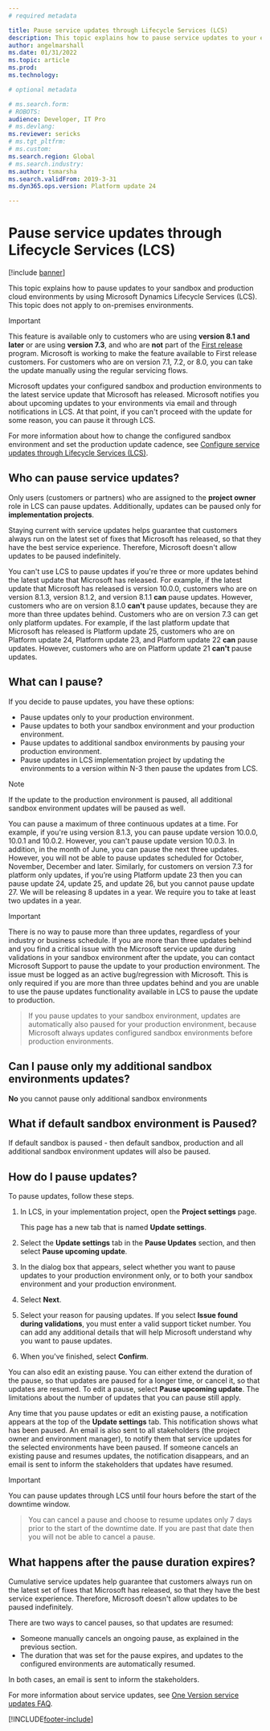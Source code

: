 ```yaml
---
# required metadata

title: Pause service updates through Lifecycle Services (LCS)
description: This topic explains how to pause service updates to your environments.
author: angelmarshall
ms.date: 01/31/2022
ms.topic: article
ms.prod: 
ms.technology: 

# optional metadata

# ms.search.form: 
# ROBOTS: 
audience: Developer, IT Pro
# ms.devlang: 
ms.reviewer: sericks
# ms.tgt_pltfrm: 
# ms.custom: 
ms.search.region: Global
# ms.search.industry: 
ms.author: tsmarsha
ms.search.validFrom: 2019-3-31 
ms.dyn365.ops.version: Platform update 24 

---
```


# Pause service updates through Lifecycle Services (LCS)

[!include [banner](../includes/banner.md)]

This topic explains how to pause updates to your sandbox and production cloud environments by using Microsoft Dynamics Lifecycle Services (LCS). This topic does not apply to on-premises environments.

> [!IMPORTANT]
> This feature is available only to customers who are using **version 8.1 and later** or are using **version 7.3**, and who are **not** part of the [First release](../../../fin-ops-core/fin-ops/get-started/public-preview-releases.md) program. Microsoft is working to make the feature available to First release customers. For customers who are on version 7.1, 7.2, or 8.0, you can take the update manually using the regular servicing flows.

Microsoft updates your configured sandbox and production environments to the latest service update that Microsoft has released. Microsoft notifies you about upcoming updates to your environments via email and through notifications in LCS. At that point, if you can't proceed with the update for some reason, you can pause it through LCS.

For more information about how to change the configured sandbox environment and set the production update cadence, see [Configure service updates through Lifecycle Services (LCS)](configure-service-updates.md).

## Who can pause service updates?

Only users (customers or partners) who are assigned to the **project owner** role in LCS can pause updates. Additionally, updates can be paused only for **implementation projects**.

Staying current with service updates helps guarantee that customers always run on the latest set of fixes that Microsoft has released, so that they have the best service experience. Therefore, Microsoft doesn't allow updates to be paused indefinitely.

You can't use LCS to pause updates if you're three or more updates behind the latest update that Microsoft has released. For example, if the latest update that Microsoft has released is version 10.0.0, customers who are on version 8.1.3, version 8.1.2, and version 8.1.1 **can** pause updates. However, customers who are on version 8.1.0 **can't** pause updates, because they are more than three updates behind. Customers who are on version 7.3 can get only platform updates. For example, if the last platform update that Microsoft has released is Platform update 25, customers who are on Platform update 24, Platform update 23, and Platform update 22 **can** pause updates. However, customers who are on Platform update 21 **can't** pause updates.

## What can I pause?

If you decide to pause updates, you have these options:

- Pause updates only to your production environment.
- Pause updates to both your sandbox environment and your production environment.
- Pause updates to additional sandbox environments by pausing your production environment.
- Pause updates in LCS implementation project by updating the environments to a version within N-3 then pause the updates from LCS. 

> [!NOTE]
> If the update to the production environment is paused, all additional sandbox environment updates will be paused as well.

You can pause a maximum of three continuous updates at a time. For example, if you're using version 8.1.3, you can pause update version 10.0.0, 10.0.1 and 10.0.2. However, you can't pause update version 10.0.3. In addition, in the month of June, you can pause the next three updates. However, you will not be able to pause updates scheduled for October, November, December and later. Similarly, for customers on version 7.3 for platform only updates, if you’re using Platform update 23 then you can pause update 24, update 25, and update 26, but you cannot pause update 27. We will be releasing 8 updates in a year. We require you to take at least two updates in a year.

> [!IMPORTANT]
>  There is no way to pause more than three updates, regardless of your industry or business schedule. If you are more than three updates behind and you find a critical issue with the Microsoft service update during validations in your sandbox environment after the update, you can contact Microsoft Support to pause the update to your production environment. The issue must be logged as an active bug/regression with Microsoft.  This is only required if you are more than three updates behind and you are unable to use the pause updates functionality available in LCS to pause the update to production.

> If you pause updates to your sandbox environment, updates are automatically also paused for your production environment, because Microsoft always updates configured sandbox environments before production environments.

## Can I pause only my additional sandbox environments updates?
 
**No** you cannot pause only additional sandbox environments  

## What if default sandbox environment is Paused? 

If default sandbox is paused - then default sandbox, production and all additional sandbox environment updates will also be paused. 

## How do I pause updates?

To pause updates, follow these steps.

1. In LCS, in your implementation project, open the **Project settings** page.

    This page has a new tab that is named **Update settings**.

2. Select the **Update settings** tab in the **Pause Updates** section, and then select **Pause upcoming update**.
3. In the dialog box that appears, select whether you want to pause updates to your production environment only, or to both your sandbox environment and your production environment.
4. Select **Next**.
5. Select your reason for pausing updates. If you select **Issue found during validations**, you must enter a valid support ticket number. You can add any additional details that will help Microsoft understand why you want to pause updates.
6. When you've finished, select **Confirm**.

You can also edit an existing pause. You can either extend the duration of the pause, so that updates are paused for a longer time, or cancel it, so that updates are resumed. To edit a pause, select **Pause upcoming update**. The limitations about the number of updates that you can pause still apply.

Any time that you pause updates or edit an existing pause, a notification appears at the top of the **Update settings** tab. This notification shows what has been paused. An email is also sent to all stakeholders (the project owner and environment manager), to notify them that service updates for the selected environments have been paused. If someone cancels an existing pause and resumes updates, the notification disappears, and an email is sent to inform the stakeholders that updates have resumed.

> [!IMPORTANT]
> You can pause updates through LCS until four hours before the start of the downtime window.

> You can cancel a pause and choose to resume updates only 7 days prior to the start of the downtime date. If you are past that date then you will not be able to cancel a pause.

## What happens after the pause duration expires?

Cumulative service updates help guarantee that customers always run on the latest set of fixes that Microsoft has released, so that they have the best service experience. Therefore, Microsoft doesn't allow updates to be paused indefinitely.

There are two ways to cancel pauses, so that updates are resumed:

- Someone manually cancels an ongoing pause, as explained in the previous section.
- The duration that was set for the pause expires, and updates to the configured environments are automatically resumed.

In both cases, an email is sent to inform the stakeholders.

For more information about service updates, see [One Version service updates FAQ](../../../fin-ops-core/fin-ops/get-started/one-version.md).


[!INCLUDE[footer-include](../../../includes/footer-banner.md)]
